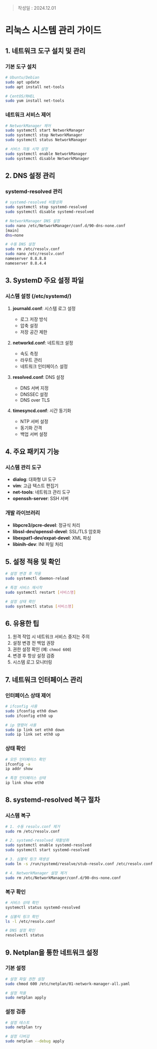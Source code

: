 >작성일 : 2024.12.01

# 리눅스 시스템 관리 가이드

## 1. 네트워크 도구 설치 및 관리

### 기본 도구 설치
```bash
# Ubuntu/Debian
sudo apt update
sudo apt install net-tools

# CentOS/RHEL
sudo yum install net-tools
```

### 네트워크 서비스 제어
```bash
# NetworkManager 제어
sudo systemctl start NetworkManager
sudo systemctl stop NetworkManager
sudo systemctl status NetworkManager

# 서비스 자동 시작 설정
sudo systemctl enable NetworkManager
sudo systemctl disable NetworkManager
```

## 2. DNS 설정 관리

### systemd-resolved 관리
```bash
# systemd-resolved 비활성화
sudo systemctl stop systemd-resolved
sudo systemctl disable systemd-resolved

# NetworkManager DNS 설정
sudo nano /etc/NetworkManager/conf.d/90-dns-none.conf
[main]
dns=none

# 수동 DNS 설정
sudo rm /etc/resolv.conf
sudo nano /etc/resolv.conf
nameserver 8.8.8.8
nameserver 8.8.4.4
```

## 3. SystemD 주요 설정 파일

### 시스템 설정 (/etc/systemd/)
1. **journald.conf**: 시스템 로그 설정
   - 로그 저장 방식
   - 압축 설정
   - 저장 공간 제한

2. **networkd.conf**: 네트워크 설정
   - 속도 측정
   - 라우트 관리
   - 네트워크 인터페이스 설정

3. **resolved.conf**: DNS 설정
   - DNS 서버 지정
   - DNSSEC 설정
   - DNS over TLS

4. **timesyncd.conf**: 시간 동기화
   - NTP 서버 설정
   - 동기화 간격
   - 백업 서버 설정

## 4. 주요 패키지 기능

### 시스템 관리 도구
- **dialog**: 대화형 UI 도구
- **vim**: 고급 텍스트 편집기
- **net-tools**: 네트워크 관리 도구
- **openssh-server**: SSH 서버

### 개발 라이브러리
- **libpcre3/pcre-devel**: 정규식 처리
- **libssl-dev/openssl-devel**: SSL/TLS 암호화
- **libexpat1-dev/expat-devel**: XML 파싱
- **libinih-dev**: INI 파일 처리

## 5. 설정 적용 및 확인
```bash
# 설정 변경 후 적용
sudo systemctl daemon-reload

# 특정 서비스 재시작
sudo systemctl restart [서비스명]

# 설정 상태 확인
sudo systemctl status [서비스명]
```

## 6. 유용한 팁
1. 원격 작업 시 네트워크 서비스 중지는 주의
2. 설정 변경 전 백업 권장
3. 권한 설정 확인 (예: `chmod 600`)
4. 변경 후 항상 설정 검증
5. 시스템 로그 모니터링

## 7. 네트워크 인터페이스 관리

### 인터페이스 상태 제어
```bash
# ifconfig 사용
sudo ifconfig eth0 down
sudo ifconfig eth0 up

# ip 명령어 사용
sudo ip link set eth0 down
sudo ip link set eth0 up
```

### 상태 확인
```bash
# 모든 인터페이스 확인
ifconfig -a
ip addr show

# 특정 인터페이스 상태
ip link show eth0
```

## 8. systemd-resolved 복구 절차

### 시스템 복구
```bash
# 1. 수동 resolv.conf 제거
sudo rm /etc/resolv.conf

# 2. systemd-resolved 재활성화
sudo systemctl enable systemd-resolved
sudo systemctl start systemd-resolved

# 3. 심볼릭 링크 재생성
sudo ln -s /run/systemd/resolve/stub-resolv.conf /etc/resolv.conf

# 4. NetworkManager 설정 제거
sudo rm /etc/NetworkManager/conf.d/90-dns-none.conf
```

### 복구 확인
```bash
# 서비스 상태 확인
systemctl status systemd-resolved

# 심볼릭 링크 확인
ls -l /etc/resolv.conf

# DNS 설정 확인
resolvectl status
```

## 9. Netplan을 통한 네트워크 설정

### 기본 설정
```bash
# 설정 파일 권한 설정
sudo chmod 600 /etc/netplan/01-network-manager-all.yaml

# 설정 적용
sudo netplan apply
```

### 설정 검증
```bash
# 설정 테스트
sudo netplan try

# 설정 디버깅
sudo netplan --debug apply
```
